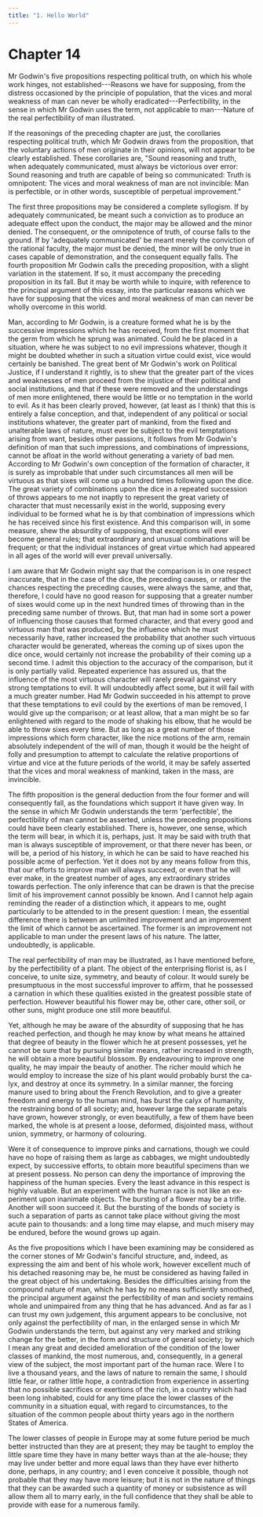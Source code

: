 ```yaml
---
title: "1. Hello World"
---
```


# Chapter 14


Mr Godwin's five propositions respecting political truth, on which his
whole work hinges, not established---Reasons we have for supposing, from
the distress occasioned by the principle of population, that the vices
and moral weakness of man can never be wholly
eradicated---Perfectibility, in the sense in which Mr Godwin uses the
term, not applicable to man---Nature of the real perfectibility of man
illustrated.

If the reasonings of the preceding chapter are just, the corol­laries
respecting political truth, which Mr Godwin draws from the proposition,
that the voluntary actions of men originate in their opinions, will not
appear to be clearly established. These corollar­ies are, "Sound
reasoning and truth, when adequately communi­cated, must always be
victorious over error: Sound reasoning and truth are capable of being so
communicated: Truth is omnipotent: The vices and moral weakness of man
are not invincible: Man is perfectible, or in other words, susceptible
of perpetual improve­ment."

The first three propositions may be considered a complete syllogism. If
by adequately communicated, be meant such a con­viction as to produce an
adequate effect upon the conduct, the ma­jor may be allowed and the
minor denied. The consequent, or the omnipotence of truth, of course
falls to the ground. If by 'ade­quately communicated' be meant merely
the conviction of the ra­tional faculty, the major must be denied, the
minor will be only true in cases capable of demonstration, and the
consequent equally falls. The fourth proposition Mr Godwin calls the
preceding propo­sition, with a slight variation in the statement. If so,
it must ac­company the preceding proposition in its fall. But it may be
worth while to inquire, with reference to the principal argument of this
essay, into the particular reasons which we have for supposing that the
vices and moral weakness of man can never be wholly over­come in this
world.

Man, according to Mr Godwin, is a creature formed what he is by the
successive impressions which he has received, from the first moment that
the germ from which he sprung was animated. Could he be placed in a
situation, where he was subject to no evil impressions whatever, though
it might be doubted whether in such a situation virtue could exist, vice
would certainly be banished. The great bent of Mr Godwin's work on
Political Justice, if I under­stand it rightly, is to shew that the
greater part of the vices and weaknesses of men proceed from the
injustice of their political and social institutions, and that if these
were removed and the under­standings of men more enlightened, there
would be little or no temptation in the world to evil. As it has been
clearly proved, how­ever, (at least as I think) that this is entirely a
false conception, and that, independent of any political or social
institutions what­ever, the greater part of mankind, from the fixed and
unalterable laws of nature, must ever be subject to the evil temptations
arising from want, besides other passions, it follows from Mr Godwin's
definition of man that such impressions, and combinations of
im­pressions, cannot be afloat in the world without generating a
vari­ety of bad men. According to Mr Godwin's own conception of the
formation of character, it is surely as improbable that under such
circumstances all men will be virtuous as that sixes will come up a
hundred times following upon the dice. The great variety of
combi­nations upon the dice in a repeated succession of throws appears
to me not inaptly to represent the great variety of character that must
necessarily exist in the world, supposing every individual to be formed
what he is by that combination of impressions which he has received
since his first existence. And this comparison will, in some measure,
shew the absurdity of supposing, that exceptions will ever become
general rules; that extraordinary and unusual combinations will be
frequent; or that the individual instances of great virtue which had
appeared in all ages of the world will ever prevail universally.

I am aware that Mr Godwin might say that the comparison is in one
respect inaccurate, that in the case of the dice, the pre­ceding causes,
or rather the chances respecting the preceding causes, were always the
same, and that, therefore, I could have no good reason for supposing
that a greater number of sixes would come up in the next hundred times
of throwing than in the pre­ceding same number of throws. But, that man
had in some sort a power of influencing those causes that formed
character, and that every good and virtuous man that was produced, by
the influence which he must necessarily have, rather increased the
probability that another such virtuous character would be generated,
whereas the coming up of sixes upon the dice once, would certainly not
in­crease the probability of their coming up a second time. I admit this
objection to the accuracy of the comparison, but it is only par­tially
valid. Repeated experience has assured us, that the influence of the
most virtuous character will rarely prevail against very strong
temptations to evil. It will undoubtedly affect some, but it will fail
with a much greater number. Had Mr Godwin succeeded in his attempt to
prove that these temptations to evil could by the exertions of man be
removed, I would give up the comparison; or at least allow, that a man
might be so far enlightened with regard to the mode of shaking his
elbow, that he would be able to throw sixes every time. But as long as a
great number of those impres­sions which form character, like the nice
motions of the arm, re­main absolutely independent of the will of man,
though it would be the height of folly and presumption to attempt to
calculate the rela­tive proportions of virtue and vice at the future
periods of the world, it may be safely asserted that the vices and moral
weakness of mankind, taken in the mass, are invincible.

The fifth proposition is the general deduction from the four former and
will consequently fall, as the foundations which sup­port it have given
way. In the sense in which Mr Godwin under­stands the term
'perfectible', the perfectibility of man cannot be asserted, unless
the preceding propositions could have been clearly established. There
is, however, one sense, which the term will bear, in which it is,
perhaps, just. It may be said with truth that man is always susceptible
of improvement, or that there never has been, or will be, a period of
his history, in which he can be said to have reached his possible acme
of perfection. Yet it does not by any means follow from this, that our
efforts to improve man will al­ways succeed, or even that he will ever
make, in the greatest num­ber of ages, any extraordinary strides towards
perfection. The only inference that can be drawn is that the precise
limit of his im­provement cannot possibly be known. And I cannot help
again re­minding the reader of a distinction which, it appears to me,
ought particularly to be attended to in the present question: I mean,
the essential difference there is between an unlimited improvement and
an improvement the limit of which cannot be ascertained. The former is
an improvement not applicable to man under the present laws of his
nature. The latter, undoubtedly, is applicable.

The real perfectibility of man may be illustrated, as I have mentioned
before, by the perfectibility of a plant. The object of the enterprising
florist is, as I conceive, to unite size, symmetry, and beauty of
colour. It would surely be presumptuous in the most suc­cessful improver
to affirm, that he possessed a carnation in which these qualities
existed in the greatest possible state of perfection. However beautiful
his flower may be, other care, other soil, or other suns, might produce
one still more beautiful.

Yet, although he may be aware of the absurdity of supposing that he has
reached perfection, and though he may know by what means he attained
that degree of beauty in the flower which he at present possesses, yet
he cannot be sure that by pursuing similar means, rather increased in
strength, he will obtain a more beauti­ful blossom. By endeavouring to
improve one quality, he may im­pair the beauty of another. The richer
mould which he would em­ploy to increase the size of his plant would
probably burst the ca­lyx, and destroy at once its symmetry. In a
similar manner, the forcing manure used to bring about the French
Revolution, and to give a greater freedom and energy to the human mind,
has burst the calyx of humanity, the restraining bond of all society;
and, however large the separate petals have grown, however strongly, or
even beautifully, a few of them have been marked, the whole is at
present a loose, deformed, disjointed mass, without union, sym­metry, or
harmony of colouring.

Were it of consequence to improve pinks and carnations, though we could
have no hope of raising them as large as cab­bages, we might undoubtedly
expect, by successive efforts, to ob­tain more beautiful specimens than
we at present possess. No per­son can deny the importance of improving
the happiness of the human species. Every the least advance in this
respect is highly valuable. But an experiment with the human race is not
like an ex­periment upon inanimate objects. The bursting of a flower may
be a trifle. Another will soon succeed it. But the bursting of the bonds
of society is such a separation of parts as cannot take place with­out
giving the most acute pain to thousands: and a long time may elapse, and
much misery may be endured, before the wound grows up again.

As the five propositions which I have been examining may be considered
as the corner stones of Mr Godwin's fanciful struc­ture, and, indeed,
as expressing the aim and bent of his whole work, however excellent much
of his detached reasoning may be, he must be considered as having failed
in the great object of his undertaking. Besides the difficulties arising
from the compound nature of man, which he has by no means sufficiently
smoothed, the principal argument against the perfectibility of man and
soci­ety remains whole and unimpaired from any thing that he has
ad­vanced. And as far as I can trust my own judgement, this argu­ment
appears to be conclusive, not only against the perfectibility of man, in
the enlarged sense in which Mr Godwin understands the term, but against
any very marked and striking change for the better, in the form and
structure of general society; by which I mean any great and decided
amelioration of the condition of the lower classes of mankind, the most
numerous, and, consequently, in a general view of the subject, the most
important part of the hu­man race. Were I to live a thousand years, and
the laws of nature to remain the same, I should little fear, or rather
little hope, a con­tradiction from experience in asserting that no
possible sacrifices or exertions of the rich, in a country which had
been long inhab­ited, could for any time place the lower classes of the
community in a situation equal, with regard to circumstances, to the
situation of the common people about thirty years ago in the northern
States of America.

The lower classes of people in Europe may at some future period be much
better instructed than they are at present; they may be taught to employ
the little spare time they have in many better ways than at the
ale-house; they may live under better and more equal laws than they have
ever hitherto done, perhaps, in any country; and I even conceive it
possible, though not probable that they may have more leisure; but it is
not in the nature of things that they can be awarded such a quantity of
money or sub­sistence as will allow them all to marry early, in the full
confidence that they shall be able to provide with ease for a numerous
family.


